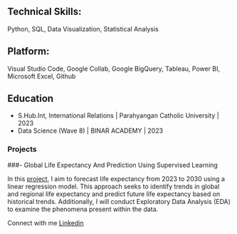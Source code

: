 ## Technical Skills: 
Python, SQL, Data Visualization, Statistical Analysis
## Platform: 
Visual Studio Code, Google Collab, Google BigQuery, Tableau, Power BI, Microsoft Excel, Github

## Education
- S.Hub.Int, International Relations | Parahyangan Catholic University | 2023
- Data Science (Wave 8) | BINAR ACADEMY | 2023

### Projects
###- Global Life Expectancy And Prediction Using Supervised Learning
  
In this [project](https://github.com/nmfel/DataScienceProject/blob/main/Global%20Life%20Expectancy%201960-2022/Global_Life_Expectancy_1960_2022.ipynb), I aim to forecast life expectancy from 2023 to 2030 using a linear regression model. This approach seeks to identify trends in global and regional life expectancy and predict future life expectancy based on historical trends. Additionally, I will conduct Exploratory Data Analysis (EDA) to examine the phenomena present within the data.



Connect with me [Linkedin](https://www.linkedin.com/in/nmfel/)
